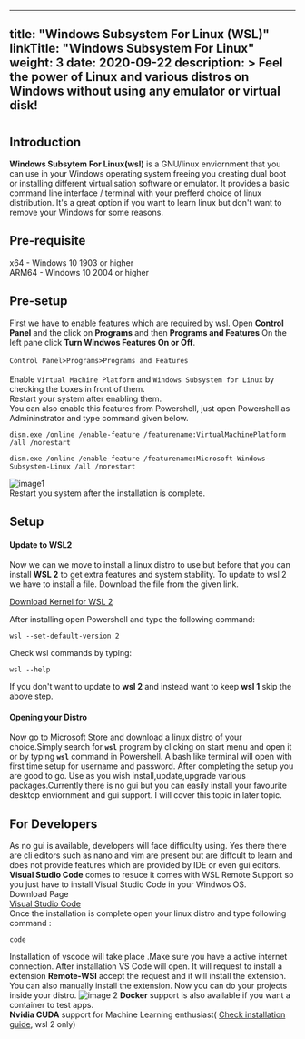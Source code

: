 
---
title: "Windows Subsystem For Linux (WSL)"
linkTitle: "Windows Subsystem For Linux"
weight: 3
date: 2020-09-22
description: >
  Feel the power of Linux and various distros on Windows without using any emulator or virtual disk!
---
#
## Introduction

<b>Windows Subsytem For Linux(wsl)</b> is a GNU/linux enviornment that you can use in your Windows operating system freeing you creating dual boot or installing different virtualisation software or emulator. It provides a basic command line interface / terminal with your prefferd choice of linux distribution.
It's a great option if you want to learn linux but don't want to remove your Windows for some reasons.

## Pre-requisite
x64 - Windows 10 1903 or higher<br/>
ARM64 -  Windows 10 2004 or higher

## Pre-setup

First we have to enable features which are required by wsl.
Open <b>Control Panel</b> and the click on <b>Programs</b> and then <b>Programs and Features</b>
On the left pane click <b>Turn Windwos Features On or Off</b>.
<br/><br/>
`Control Panel>Programs>Programs and Features`
<br/><br/>
Enable `Virtual Machine Platform` and `Windows Subsystem for Linux` by checking the boxes in front of them.<br/>
Restart your system after enabling them.<br/>
You can also enable this features from Powershell, just open Powershell as Admininstrator and type command given below.
```
dism.exe /online /enable-feature /featurename:VirtualMachinePlatform /all /norestart
```
```
dism.exe /online /enable-feature /featurename:Microsoft-Windows-Subsystem-Linux /all /norestart
```
![image1](https://raw.githubusercontent.com/moonstoper/cdn/master/images/learn/linux/wsl/SharedScreenshot.jpg)<br/>
Restart you system after the installation is complete.

## Setup
#### Update to WSL2
Now we can we move to install a linux distro to use but before that you can install <b>WSL 2</b> to get extra features and system stability.
To update to wsl 2 we have to install a file.
Download the file from the given link.<br/>

<a href="https://wslstorestorage.blob.core.windows.net/wslblob/wsl_update_x64.msi">Download Kernel for WSL 2 </a>
<br/>

After installing open Powershell and type the following command:
```
wsl --set-default-version 2
```
Check wsl commands by typing:
```
wsl --help
```
If you don't want to update to <b>wsl 2</b> and instead want to keep <b>wsl 1</b> skip the above step.
#### Opening your Distro
Now go to Microsoft Store and download a linux distro of your choice.Simply search for <b>`wsl`</b> program by clicking on start menu 
and open it or by typing <b>`wsl`</b> command in Powershell. A bash like terminal will open with first time setup for username and password. After completing the setup you are good to go. 
Use as you wish install,update,upgrade various packages.Currently there is no gui but you can easily install your favourite desktop enviornment and gui support.
 I will cover this topic in later topic. 
## For Developers

As no gui is available, developers will face difficulty using. Yes there there are cli editors such as nano and vim are present but are diffcult to learn and does not provide features which are provided by IDE or even gui editors. <b>Visual Studio Code</b> comes to resuce it comes with WSL Remote Support so you just have to install Visual Studio Code in your Windwos OS.<br/>
Download Page<br/>
<a href="https://code.visualstudio.com/">Visual Studio Code</a>
<br/>
Once the installation is complete open your linux distro and type following command : 
```
code
```
Installation of vscode will take place .Make sure you have a active internet connection.
After installation VS Code will open. It will request to install a extension <b>Remote-WSl</b> accept the request and it will install the extension.
You can also manually install the extension.
Now you can do your projects inside your distro.
![image 2](https://raw.githubusercontent.com/moonstoper/cdn/master/images/learn/linux/wsl/SharedScreenshot1.jpg)
<b>Docker</b> support is also available if you want a container to test apps.<br/>
<b>Nvidia CUDA</b> support for Machine Learning enthusiast( <a href="https://docs.microsoft.com/en-us/windows/win32/direct3d12/gpu-cuda-in-wsl">Check installation guide</a>, wsl 2 only)



